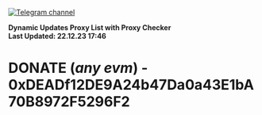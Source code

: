 [![Telegram channel](https://img.shields.io/endpoint?url=https://runkit.io/damiankrawczyk/telegram-badge/branches/master?url=https://t.me/n4z4v0d)](https://t.me/n4z4v0d) 

**Dynamic Updates Proxy List with Proxy Checker**  
**Last Updated: 22.12.23 17:46**

# DONATE (_any evm_) - 0xDEADf12DE9A24b47Da0a43E1bA70B8972F5296F2
